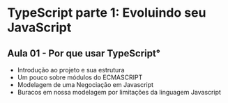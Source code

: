 # TypeScript parte 1: Evoluindo seu JavaScript
## Aula 01 - Por que usar TypeScript°
<ul>
  <li>Introdução ao projeto e sua estrutura</li>
  <li>Um pouco sobre módulos do ECMASCRIPT</li>
  <li>Modelagem de uma Negociação em Javascript</li>
  <li>Buracos em nossa modelagem por limitações da linguagem Javascript</li>
</ul>